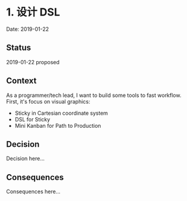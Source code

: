 # 1. 设计 DSL

Date: 2019-01-22

## Status

2019-01-22 proposed

## Context

As a programmer/tech lead, I want to build some tools to fast workflow. First, it's focus on visual graphics:

 - Sticky in Cartesian coordinate system
 - DSL for Sticky
 - Mini Kanban for Path to Production

## Decision

Decision here...

## Consequences

Consequences here...
